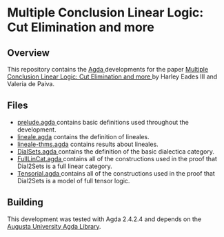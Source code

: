 # Multiple Conclusion Linear Logic: Cut Elimination and more

## Overview

This repository contains the [ Agda ](http://wiki.portal.chalmers.se/agda/) developments for the paper
[ Multiple Conclusion Linear Logic: Cut Elimination and more ](http://metatheorem.org/papers/FILL-report.pdf)
by Harley Eades III and Valeria de Paiva.

## Files

- [ prelude.agda ]( prelude.agda ) contains basic definitions used throughout the development.  
- [lineale.agda]( lineale.agda ) contains the definition of lineales.
- [lineale-thms.agda]( lineale-thms.agda ) contains results about lineales.
- [ DialSets.agda ]( DialSets.agda ) contains the definition of the basic dialectica category.
- [ FullLinCat.agda ]( FullLinCat.agda ) contains all of the constructions used in the proof that Dial2Sets is a full linear category.
- [ Tensorial.agda ]( Tensorial.agda ) contains all of the constructions used in the proof that Dial2Sets is a model of full tensor logic.

## Building

This development was tested with Agda 2.4.2.4 and depends on the
[Augusta University Agda Library](https://github.com/heades/AUGL).